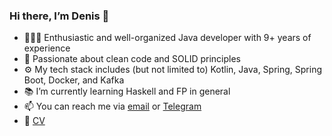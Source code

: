 ### Hi there, I’m Denis 👋
- 👨🏻‍💻 Enthusiastic and well-organized Java developer with 9+ years of experience
- 🧹 Passionate about clean code and SOLID principles
- ⚙️ My tech stack includes (but not limited to) Kotlin, Java, Spring, Spring Boot, Docker, and Kafka
- 📚 I’m currently learning Haskell and FP in general
- 📫 You can reach me via [email](mailto:timakden88@gmail.com) or [Telegram](https://t.me/timakden)
- 📜 [CV](https://github.com/timakden/timakden/files/11753827/CV.pdf)

<!--
**timakden/timakden** is a ✨ _special_ ✨ repository because its `README.md` (this file) appears on your GitHub profile.

Here are some ideas to get you started:

- 🔭 I’m currently working on ...
- 🌱 I’m currently learning ...
- 👯 I’m looking to collaborate on ...
- 🤔 I’m looking for help with ...
- 💬 Ask me about ...
- 📫 How to reach me: ...
- 😄 Pronouns: ...
- ⚡ Fun fact: ...
-->
